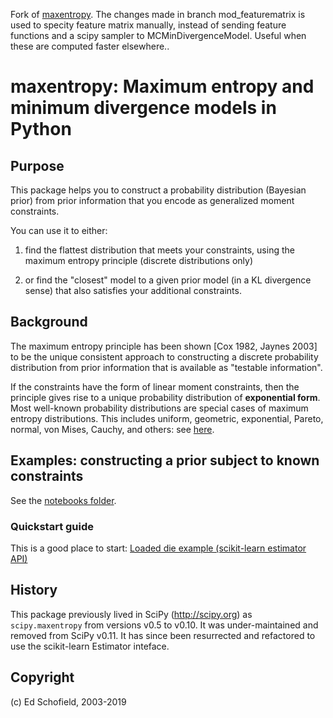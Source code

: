 Fork of [maxentropy](https://github.com/PythonCharmers/maxentropy). The changes made in branch mod_featurematrix is used to specity feature matrix manually, instead of sending feature functions and a scipy sampler to MCMinDivergenceModel. Useful when these are computed faster elsewhere.. 


# maxentropy: Maximum entropy and minimum divergence models in Python

## Purpose

This package helps you to construct a probability distribution
(Bayesian prior) from prior information that you encode as
generalized moment constraints.

You can use it to either:

1. find the flattest distribution that meets your constraints, using the
   maximum entropy principle (discrete distributions only)

2. or find the "closest" model to a given prior model (in a KL divergence
   sense) that also satisfies your additional constraints.

## Background

The maximum entropy principle has been shown [Cox 1982, Jaynes 2003] to be the unique consistent approach to
constructing a discrete probability distribution from prior information that is available as "testable information".

If the constraints have the form of linear moment constraints, then
the principle gives rise to a unique probability distribution of
**exponential form**. Most well-known probability distributions are
special cases of maximum entropy distributions. This includes
uniform, geometric, exponential, Pareto, normal, von Mises, Cauchy,
and others: see
[here](https://en.wikipedia.org/wiki/Maximum_entropy_probability_distribution).

## Examples: constructing a prior subject to known constraints

See the [notebooks folder](https://github.com/PythonCharmers/maxentropy/tree/master/notebooks).

### Quickstart guide
This is a good place to start: [Loaded die example (scikit-learn estimator API)](https://github.com/PythonCharmers/maxentropy/blob/master/notebooks/Loaded%20die%20example%20-%20skmaxent.ipynb)

## History
This package previously lived in SciPy 
(http://scipy.org) as ``scipy.maxentropy`` from versions v0.5 to v0.10.
It was under-maintained and removed from SciPy v0.11. It has since been
resurrected and refactored to use the scikit-learn Estimator inteface.

## Copyright
(c) Ed Schofield, 2003-2019
